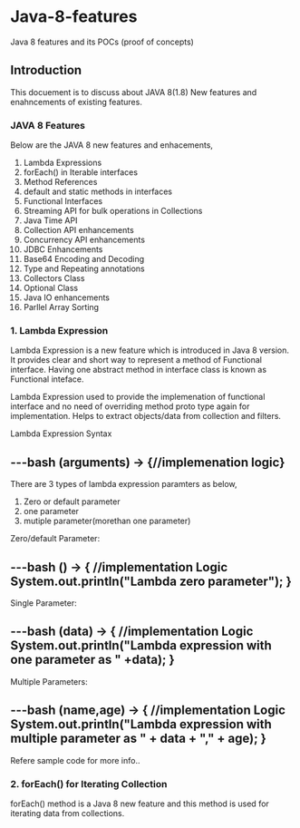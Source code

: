 # Java-8-features
Java 8 features and its POCs (proof of concepts)

## Introduction
This docuement is to discuss about JAVA 8(1.8) New features and enahncements of existing features.
### JAVA 8 Features
Below are the JAVA 8 new features and enhacements,
1. Lambda Expressions
2. forEach() in Iterable interfaces
3. Method References
4. default and static methods in interfaces
5. Functional Interfaces
6. Streaming API for bulk operations in Collections
7. Java Time API
8. Collection API enhancements
9. Concurrency API enhancements
10. JDBC Enhancements
11. Base64 Encoding and Decoding
12. Type and Repeating annotations
13. Collectors Class
14. Optional Class
15. Java IO enhancements
16. Parllel Array Sorting

### 1. Lambda Expression
Lambda Expression is a new feature which is introduced in Java 8 version. 
It provides clear and short way to represent a method of Functional interface. Having one abstract method in interface class is known as Functional inteface. 

Lambda Expression used to provide the implemenation of functional interface and no need of overriding method proto type again for implementation. Helps to extract objects/data from collection and filters.

Lambda Expression Syntax

---bash 
 (arguments) -> {//implemenation logic}
---

There are 3 types of lambda expression paramters as below,

1. Zero or default parameter
2. one parameter
3. mutiple parameter(morethan one parameter)

Zero/default Parameter:

---bash
() -> {
       //implementation Logic
	   System.out.println("Lambda zero parameter");
      }
---	  
Single Parameter:

---bash
(data) -> {
       //implementation Logic
	   System.out.println("Lambda expression with one parameter as " +data);
      }
---	  
Multiple Parameters:

---bash
(name,age) -> {
       //implementation Logic
	   System.out.println("Lambda expression with multiple parameter as " + data + "," + age);
      }
---	  
Refere sample code for more info..


### 2. forEach() for Iterating Collection

forEach() method is a Java 8 new feature and this method is used for iterating data from collections.

